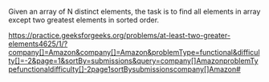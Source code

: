Given an array of N distinct elements, the task is to find all elements in array except two greatest elements in sorted order.

https://practice.geeksforgeeks.org/problems/at-least-two-greater-elements4625/1/?company[]=Amazon&company[]=Amazon&problemType=functional&difficulty[]=-2&page=1&sortBy=submissions&query=company[]AmazonproblemTypefunctionaldifficulty[]-2page1sortBysubmissionscompany[]Amazon#	
